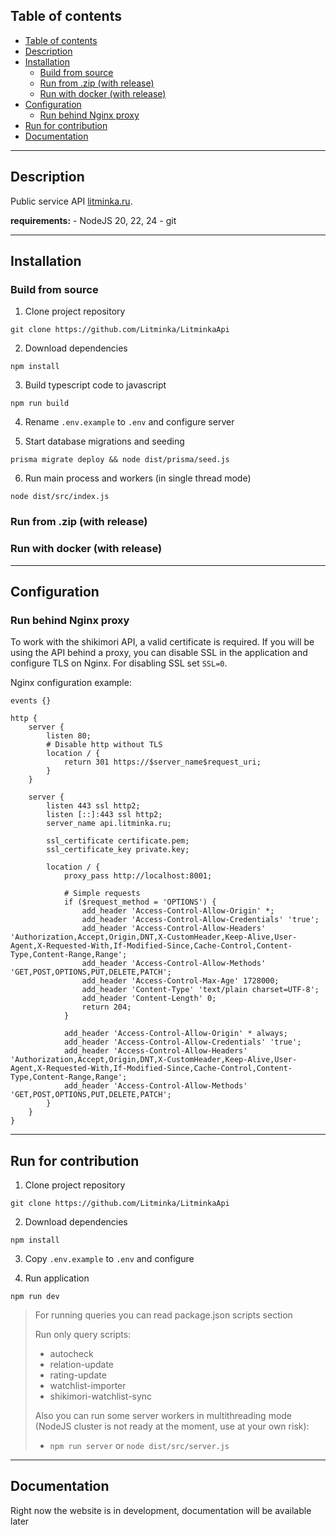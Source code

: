## Table of contents

- [Table of contents](#table-of-contents)
- [Description](#description)
- [Installation](#installation)
  - [Build from source](#build-from-source)
  - [Run from .zip (with release)](#run-from-zip-with-release)
  - [Run with docker (with release)](#run-with-docker-with-release)
- [Configuration](#configuration)
  - [Run behind Nginx proxy](#run-behind-nginx-proxy)
- [Run for contribution](#run-for-contribution)
- [Documentation](#documentation)

---

## Description

Public service API [litminka.ru](litminka.ru).

**requirements:**
    - NodeJS 20, 22, 24
    - git

---
## Installation

### Build from source

1. Clone project repository
```shell
git clone https://github.com/Litminka/LitminkaApi
```

2. Download dependencies
```shell
npm install
```

3. Build typescript code to javascript
```shell
npm run build
```

4. Rename `.env.example` to `.env` and configure server

5. Start database migrations and seeding
```shell
prisma migrate deploy && node dist/prisma/seed.js
```

6. Run main process and workers (in single thread mode)
```shell
node dist/src/index.js
```

### Run from .zip (with release)

### Run with docker (with release)

---

## Configuration

### Run behind Nginx proxy

To work with the shikimori API, a valid certificate is required. 
If you will be using the API behind a proxy, you can disable SSL in the application and configure TLS on Nginx.
For disabling SSL set `SSL=0`.

Nginx configuration example:
```nginx
events {}

http {
    server {
        listen 80;
        # Disable http without TLS
        location / {
            return 301 https://$server_name$request_uri;
        }
    }

    server {
        listen 443 ssl http2;
        listen [::]:443 ssl http2;
        server_name api.litminka.ru;

        ssl_certificate certificate.pem;
        ssl_certificate_key private.key;

        location / {
            proxy_pass http://localhost:8001;

            # Simple requests
            if ($request_method = 'OPTIONS') {
                add_header 'Access-Control-Allow-Origin' *;
                add_header 'Access-Control-Allow-Credentials' 'true';
                add_header 'Access-Control-Allow-Headers' 'Authorization,Accept,Origin,DNT,X-CustomHeader,Keep-Alive,User-Agent,X-Requested-With,If-Modified-Since,Cache-Control,Content-Type,Content-Range,Range';
                add_header 'Access-Control-Allow-Methods' 'GET,POST,OPTIONS,PUT,DELETE,PATCH';
                add_header 'Access-Control-Max-Age' 1728000;
                add_header 'Content-Type' 'text/plain charset=UTF-8';
                add_header 'Content-Length' 0;
                return 204;
            }

            add_header 'Access-Control-Allow-Origin' * always;
            add_header 'Access-Control-Allow-Credentials' 'true';
            add_header 'Access-Control-Allow-Headers' 'Authorization,Accept,Origin,DNT,X-CustomHeader,Keep-Alive,User-Agent,X-Requested-With,If-Modified-Since,Cache-Control,Content-Type,Content-Range,Range';
            add_header 'Access-Control-Allow-Methods' 'GET,POST,OPTIONS,PUT,DELETE,PATCH';
        }
    }
}
```

---

## Run for contribution

1. Clone project repository
```shell
git clone https://github.com/Litminka/LitminkaApi
```

2. Download dependencies
```shell
npm install
```

3. Copy `.env.example` to `.env` and configure

4. Run application
```shell
npm run dev
```
> For running queries you can read package.json scripts section
>
> Run only query scripts:
>  - autocheck
>  - relation-update
>  - rating-update
>  - watchlist-importer
>  - shikimori-watchlist-sync
>
> Also you can run some server workers in multithreading mode (NodeJS cluster is not ready at the moment, use at your own risk):
>  - `npm run server` or `node dist/src/server.js`

---

## Documentation

Right now the website is in development, documentation will be available later
